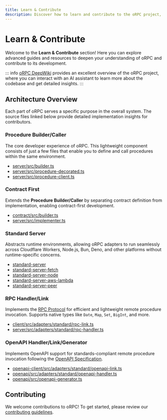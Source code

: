 ```yaml
---
title: Learn & Contribute
description: Discover how to learn and contribute to the oRPC project, including advanced guides and contributor resources.
---
```


# Learn & Contribute

Welcome to the **Learn & Contribute** section! Here you can explore advanced guides and resources to deepen your understanding of oRPC and contribute to its development.

::: info
[oRPC DeepWiki](https://deepwiki.com/unnoq/orpc) provides an excellent overview of the oRPC project, where you can interact with an AI assistant to learn more about the codebase and get detailed insights.
:::

## Architecture Overview

Each part of oRPC serves a specific purpose in the overall system. The source files linked below provide detailed implementation insights for contributors.

### Procedure Builder/Caller

The core developer experience of oRPC. This lightweight component consists of just a few files that enable you to define and call procedures within the same environment.

- [server/src/builder.ts](https://github.com/unnoq/orpc/blob/main/packages/server/src/builder.ts)
- [server/src/procedure-decorated.ts](https://github.com/unnoq/orpc/blob/main/packages/server/src/procedure-decorated.ts)
- [server/src/procedure-client.ts](https://github.com/unnoq/orpc/blob/main/packages/server/src/procedure-client.ts)

### Contract First

Extends the **Procedure Builder/Caller** by separating contract definition from implementation, enabling contract-first development.

- [contract/src/builder.ts](https://github.com/unnoq/orpc/blob/main/packages/contract/src/builder.ts)
- [server/src/implementer.ts](https://github.com/unnoq/orpc/blob/main/packages/server/src/implementer.ts)

### Standard Server

Abstracts runtime environments, allowing oRPC adapters to run seamlessly across Cloudflare Workers, Node.js, Bun, Deno, and other platforms without runtime-specific concerns.

- [standard-server](https://github.com/unnoq/orpc/tree/main/packages/standard-server)
- [standard-server-fetch](https://github.com/unnoq/orpc/tree/main/packages/standard-server-fetch)
- [standard-server-node](https://github.com/unnoq/orpc/tree/main/packages/standard-server-node)
- [standard-server-aws-lambda](https://github.com/unnoq/orpc/tree/main/packages/standard-server-aws-lambda)
- [standard-server-peer](https://github.com/unnoq/orpc/tree/main/packages/standard-server-peer)

### RPC Handler/Link

Implements the [RPC Protocol](/docs/advanced/rpc-protocol) for efficient and lightweight remote procedure invocation. Supports native types like `Date`, `Map`, `Set`, `BigInt`, and more.

- [client/src/adapters/standard/rpc-link.ts](https://github.com/unnoq/orpc/blob/main/packages/client/src/adapters/standard/rpc-link.ts)
- [server/src/adapters/standard/rpc-handler.ts](https://github.com/unnoq/orpc/blob/main/packages/server/src/adapters/standard/rpc-handler.ts)

### OpenAPI Handler/Link/Generator

Implements OpenAPI support for standards-compliant remote procedure invocation following the [OpenAPI Specification](https://swagger.io/specification/).

- [openapi-client/src/adapters/standard/openapi-link.ts](https://github.com/unnoq/orpc/blob/main/packages/openapi-client/src/adapters/standard/openapi-link.ts)
- [openapi/src/adapters/standard/openapi-handler.ts](https://github.com/unnoq/orpc/blob/main/packages/openapi/src/adapters/standard/openapi-handler.ts)
- [openapi/src/openapi-generator.ts](https://github.com/unnoq/orpc/blob/main/packages/openapi/src/openapi-generator.ts)

## Contributing

We welcome contributions to oRPC! To get started, please review our [contributing guidelines](https://github.com/unnoq/orpc/blob/main/CONTRIBUTING.md).
